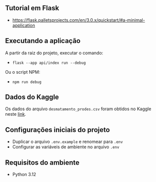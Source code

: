## Tutorial em Flask

- https://flask.palletsprojects.com/en/3.0.x/quickstart/#a-minimal-application

## Executando a aplicação

A partir da raiz do projeto, executar o comando:

- `flask --app api/index run --debug`

Ou o script NPM:

- `npm run debug`

## Dados do Kaggle

Os dados do arquivo `desmatamento_prodes.csv` foram obtidos no Kaggle neste [link](https://www.kaggle.com/datasets/fidelissauro/desmatamento-brasil).

## Configurações iniciais do projeto

- Duplicar o arquivo `.env.example` e renomear para `.env`
- Configurar as variáveis de ambiente no arquivo `.env`

## Requisitos do ambiente

- Python 3.12
